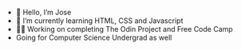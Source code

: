 - 👋 Hello, I’m Jose 
- 🌱 I’m currently learning HTML, CSS and Javascript         
-  🧑‍💻 Working on completing The Odin Project and Free Code Camp 
-  Going for Computer Science Undergrad as well
<!---                
Jose-Flor/Jose-Flor is a ✨ special ✨ repository because its `README.md` (this file) appears on your GitHub profile.
You can click the Preview link to take a look at your changes.
--->
 
